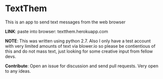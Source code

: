TextThem
========

This is an app to send text messages from the web browser

**LINK**: paste into browser: textthem.herokuapp.com 

**NOTE**: This was written using python 2.7. Also I only have a test account with very limited amounts of text via blower.io so please be contientious of this and do not mass text, just looking for some creative input from fellow devs. 

**Contribute**: Open an issue for discussion and send pull requests. Very open to any ideas.

